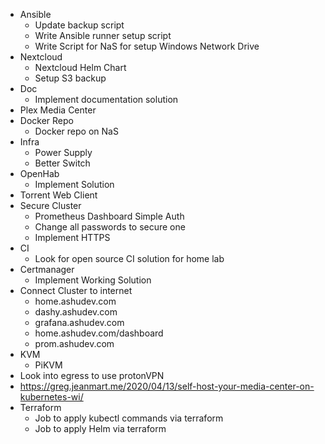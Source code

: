 + Ansible
  + Update backup script
  + Write Ansible runner setup script
  + Write Script for NaS for setup Windows Network Drive
+ Nextcloud
  + Nextcloud Helm Chart
  + Setup S3 backup
+ Doc
  + Implement documentation solution
+ Plex Media Center
+ Docker Repo
  + Docker repo on NaS
+ Infra
  + Power Supply
  + Better Switch
+ OpenHab
  + Implement Solution
+ Torrent Web Client
+ Secure Cluster
  + Prometheus Dashboard Simple Auth
  + Change all passwords to secure one
  + Implement HTTPS
+ CI
  + Look for open source CI solution for home lab
+ Certmanager
  + Implement Working Solution
+ Connect Cluster to internet
  + home.ashudev.com
  + dashy.ashudev.com
  + grafana.ashudev.com
  + home.ashudev.com/dashboard
  + prom.ashudev.com
+ KVM
  + PiKVM
+ Look into egress to use protonVPN
+ https://greg.jeanmart.me/2020/04/13/self-host-your-media-center-on-kubernetes-wi/
+ Terraform
    + Job to apply kubectl commands via terraform
    + Job to apply Helm via terraform
